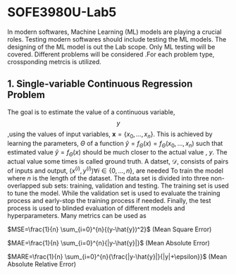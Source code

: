 # SOFE3980U-Lab5

In modern softwares, Machine Learning (ML) models are playing a crucial roles. Testing modern softwares should include testing the ML models. The designing of the ML model is out the Lab scope. Only ML testing will be covered. Different problems will be considered .For each problem type, crossponding metrcis is utilized.

## 1. Single-variable Continuous Regression Problem

The goal is to estimate the value of a continuous variable, $$y$$ ,using the values of input variables, $`\mathbf{x}=\{x_{0},...,x_{n}\}`$. This is achieved by learning the parameters, $\Theta$ of a function $\hat{y}=f_{\Theta}(x)=f_{\Theta}(x_{0},...,x_{n})$ such that estimated value $\hat{y}=f_{\Theta}(x)$ should be much closer to the actual value , $y$. The actual value some times is called ground truth. A datset, $\mathcal{D}$, consists of pairs of inputs and output, $`(x^{(i)},y^{(i)}) \forall i \in \{ 0,...,n \}`$, are needed To train the model where $n$ is the length of the dataset. The data set is divided into three non-overlapped sub sets: training, validation and testing. The training set is used to tune the model. While the validation set is used to evaluate the training process and early-stop the training process if needed. Finally, the test process is used to blinded evaluation of different models and hyperparameters. Many metrics can be used as 

$MSE=\frac{1}{n} \sum_{i=0}^{n}{(y-\hat{y})^2}$      (Mean Square Error)

$MAE=\frac{1}{n} \sum_{i=0}^{n}{|y-\hat{y}|}$      (Mean Absolute Error)

$MARE=\frac{1}{n} \sum_{i=0}^{n}{\frac{|y-\hat{y}|}{|y|+\epsilon}}$      (Mean Absolute Relative Error)
